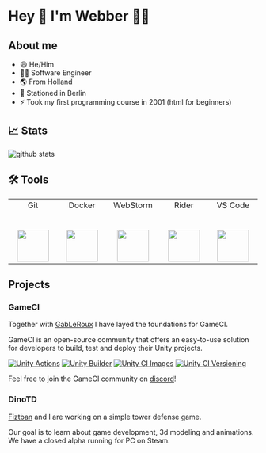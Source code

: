 <!--
**webbertakken/WebberTakken** is a ✨ _special_ ✨ repository because its `README.md` (this file) appears on your GitHub profile.

Here are some ideas to get you started:

- 🔭 I’m currently working on ...
- 🌱 I’m currently learning ...
- 👯 I’m looking to collaborate on ...
- 🤔 I’m looking for help with ...
- 💬 Ask me about ...
- 📫 How to reach me: ...
- 😄 Pronouns: ...
- ⚡ Fun fact: ...
-->

# Hey 👋 I'm Webber 👨‍💻

## About me

- 😄 He/Him
- 👨‍🔧 Software Engineer
- 🌎 From Holland
- 📌 Stationed in Berlin
- ⚡ Took my first programming course in 2001 (html for beginners)

## 📈 Stats

![github stats](https://github-readme-stats.vercel.app/api?username=webbertakken&count_private=true&theme=radical&show_icons=true)

## 🛠 Tools

<table>
  <tbody>
    <tr valign="top">
      <td width="100px" align="center">
        <span>Git</span><br><br><br>
        <img height="64px" src="https://cdn.svgporn.com/logos/git-icon.svg">
      </td>
      <td width="100px" align="center">
        <span>Docker</span><br><br><br>
        <img height="64px" src="https://cdn.svgporn.com/logos/docker-icon.svg">
      </td>
      <td width="100px" align="center">
        <span>WebStorm</span><br><br><br>
        <img height="64px" src="https://cdn.svgporn.com/logos/webstorm.svg">
      </td>
      <td width="100px" align="center">
        <span>Rider</span><br><br><br>
        <img height="64px" src="https://blog.jetbrains.com/wp-content/uploads/2019/01/rider_icon.svg">
      </td>
      <td width="100px" align="center">
        <span>VS Code</span><br><br><br>
        <img height="64px" src="https://cdn.svgporn.com/logos/visual-studio-code.svg">
      </td>
    </tr>
  </tbody>
</table>

## Projects

### GameCI

Together with [GabLeRoux](https://github.com/GabLeRoux) I have layed the foundations for GameCI.

GameCI is an open-source community that offers an easy-to-use solution for developers to build, test and deploy their Unity projects.

[![Unity Actions](https://github-readme-stats.vercel.app/api/pin/?username=game-ci&repo=unity-actions&theme=radical&show_icons=true)](https://github.com/game-ci/unity-actions)
[![Unity Builder](https://github-readme-stats.vercel.app/api/pin/?username=game-ci&repo=unity-builder&theme=radical&show_icons=true)](https://github.com/game-ci/unity-builder)
[![Unity CI Images](https://github-readme-stats.vercel.app/api/pin/?username=game-ci&repo=docker&theme=radical&show_icons=true&v0)](https://github.com/game-ci/docker)
[![Unity CI Versioning](https://github-readme-stats.vercel.app/api/pin/?username=game-ci&repo=versioning-backend&theme=radical&show_icons=true)](https://github.com/game-ci/versioning-backend)

Feel free to join the GameCI community on [discord](http://game.ci/discord)!

### DinoTD

[Fiztban](https://github.com/Fiztban) and I are working on a simple tower defense game.

Our goal is to learn about game development, 3d modeling and animations. We have a closed alpha running for PC on Steam.
